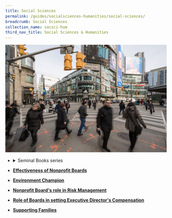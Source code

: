 ```yaml
---
title: Social Sciences
permalink: /guides/socialsciences-humanities/social-sciences/
breadcrumb: Social Sciences
collection_name: socsci-hum
third_nav_title: Social Sciences & Humanities
---
```

<img src="/images/category/social-science.jpg" alt="social science banner" style="width:800px;" />

* <details>
    <summary>Seminal Books series</summary>
    * <a href = "/guides/socialsciences-humanities/social-sciences/100seminalbooks/">100 Seminal Books: Social Services</a><br>
    * <a href = "/guides/socialsciences-humanities/social-sciences/seminal-books-early-childhood-education">Seminal Books on Early Childhood Education</a><br>
  </details>

* [**Effectiveness of Nonprofit Boards**](/guides/socialsciences-humanities/social-sciences/effectiveness-of-nonprofit-boards)
* [**Environment Champion**](/guides/socialsciences-humanities/social-sciences/environment-champion)
* [**Nonprofit Board's role in Risk Management**](/guides/socialsciences-humanities/social-sciences/nonprofit-boards-role-in-risk-management)
* [**Role of Boards in setting Executive Director's Compensation**](/guides/socialsciences-humanities/social-sciences/role-of-boards-in-setting-executive-directors-compensation)
* [**Supporting Families**](/guides/socialsciences-humanities/social-sciences/supporting-families)